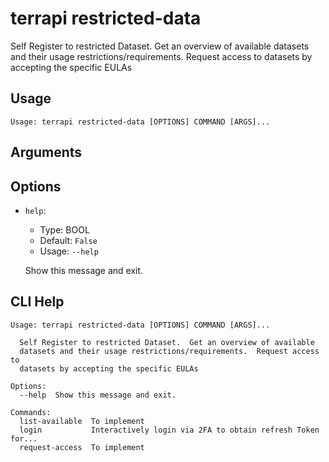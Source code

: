 
# terrapi restricted-data

Self Register to restricted Dataset. 
Get an overview of available datasets and their usage restrictions/requirements. 
Request access to datasets by accepting the specific EULAs 

## Usage

```
Usage: terrapi restricted-data [OPTIONS] COMMAND [ARGS]...
```

## Arguments


## Options

* `help`:
    * Type: BOOL
    * Default: `False`
    * Usage: `--help`

    Show this message and exit.



## CLI Help

```
Usage: terrapi restricted-data [OPTIONS] COMMAND [ARGS]...

  Self Register to restricted Dataset.  Get an overview of available
  datasets and their usage restrictions/requirements.  Request access to
  datasets by accepting the specific EULAs

Options:
  --help  Show this message and exit.

Commands:
  list-available  To implement
  login           Interactively login via 2FA to obtain refresh Token for...
  request-access  To implement
```

